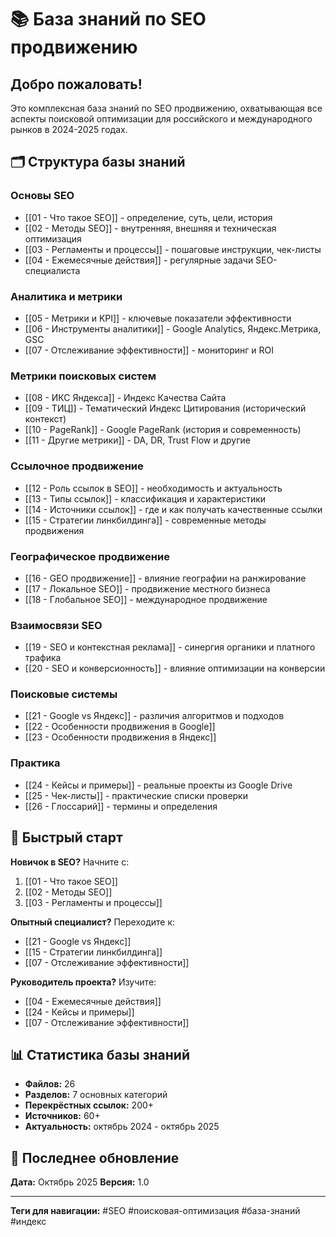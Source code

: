 # 📚 База знаний по SEO продвижению

## Добро пожаловать!

Это комплексная база знаний по SEO продвижению, охватывающая все аспекты поисковой оптимизации для российского и международного рынков в 2024-2025 годах.

## 🗂️ Структура базы знаний

### Основы SEO
- [[01 - Что такое SEO]] - определение, суть, цели, история
- [[02 - Методы SEO]] - внутренняя, внешняя и техническая оптимизация
- [[03 - Регламенты и процессы]] - пошаговые инструкции, чек-листы
- [[04 - Ежемесячные действия]] - регулярные задачи SEO-специалиста

### Аналитика и метрики
- [[05 - Метрики и KPI]] - ключевые показатели эффективности
- [[06 - Инструменты аналитики]] - Google Analytics, Яндекс.Метрика, GSC
- [[07 - Отслеживание эффективности]] - мониторинг и ROI

### Метрики поисковых систем
- [[08 - ИКС Яндекса]] - Индекс Качества Сайта
- [[09 - ТИЦ]] - Тематический Индекс Цитирования (исторический контекст)
- [[10 - PageRank]] - Google PageRank (история и современность)
- [[11 - Другие метрики]] - DA, DR, Trust Flow и другие

### Ссылочное продвижение
- [[12 - Роль ссылок в SEO]] - необходимость и актуальность
- [[13 - Типы ссылок]] - классификация и характеристики
- [[14 - Источники ссылок]] - где и как получать качественные ссылки
- [[15 - Стратегии линкбилдинга]] - современные методы продвижения

### Географическое продвижение
- [[16 - GEO продвижение]] - влияние географии на ранжирование
- [[17 - Локальное SEO]] - продвижение местного бизнеса
- [[18 - Глобальное SEO]] - международное продвижение

### Взаимосвязи SEO
- [[19 - SEO и контекстная реклама]] - синергия органики и платного трафика
- [[20 - SEO и конверсионность]] - влияние оптимизации на конверсии

### Поисковые системы
- [[21 - Google vs Яндекс]] - различия алгоритмов и подходов
- [[22 - Особенности продвижения в Google]]
- [[23 - Особенности продвижения в Яндекс]]

### Практика
- [[24 - Кейсы и примеры]] - реальные проекты из Google Drive
- [[25 - Чек-листы]] - практические списки проверки
- [[26 - Глоссарий]] - термины и определения

## 🎯 Быстрый старт

**Новичок в SEO?** Начните с:
1. [[01 - Что такое SEO]]
2. [[02 - Методы SEO]]
3. [[03 - Регламенты и процессы]]

**Опытный специалист?** Переходите к:
- [[21 - Google vs Яндекс]]
- [[15 - Стратегии линкбилдинга]]
- [[07 - Отслеживание эффективности]]

**Руководитель проекта?** Изучите:
- [[04 - Ежемесячные действия]]
- [[24 - Кейсы и примеры]]
- [[07 - Отслеживание эффективности]]

## 📊 Статистика базы знаний

- **Файлов:** 26
- **Разделов:** 7 основных категорий
- **Перекрёстных ссылок:** 200+
- **Источников:** 60+
- **Актуальность:** октябрь 2024 - октябрь 2025

## 🔄 Последнее обновление

**Дата:** Октябрь 2025
**Версия:** 1.0

---

**Теги для навигации:** #SEO #поисковая-оптимизация #база-знаний #индекс
